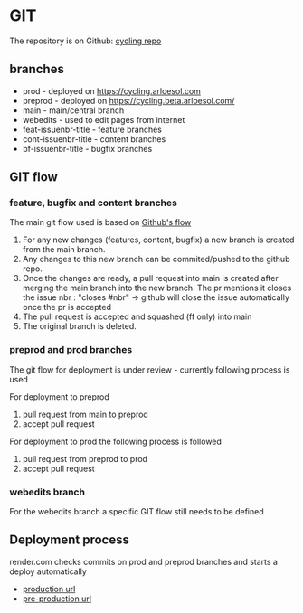 # GIT

The repository is on Github: [cycling repo](https://github.com/arloesol/cycling)

## branches

- prod - deployed on https://cycling.arloesol.com
- preprod - deployed on https://cycling.beta.arloesol.com/
- main - main/central branch
- webedits - used to edit pages from internet
- feat-issuenbr-title - feature branches
- cont-issuenbr-title - content branches
- bf-issuenbr-title - bugfix branches

## GIT flow
### feature, bugfix and content branches

The main git flow used is based on [Github's flow](https://docs.github.com/en/get-started/quickstart/github-flow)

1. For any new changes (features, content, bugfix) a new branch is created from the main branch. 
1. Any changes to this new branch can be commited/pushed to the github repo. 
1. Once the changes are ready, a pull request into main is created after merging the main branch into the new branch. The pr mentions it closes the issue nbr : "closes #nbr" -> github will close the issue automatically once the pr is accepted
1. The pull request is accepted and squashed (ff only) into main
1. The original branch is deleted.  

### preprod and prod branches

The git flow for deployment is under review - currently following process is used

For deployment to preprod

1. pull request from main to preprod
1. accept pull request

For deployment to prod the following process is followed 

1. pull request from preprod to prod
1. accept pull request

### webedits branch

For the webedits branch a specific GIT flow still needs to be defined

## Deployment process

render.com checks commits on prod and preprod branches and starts a deploy automatically

- [production url](https://cycling.arloesol.com)
- [pre-production url](https://cycling.beta.arloesol.com)